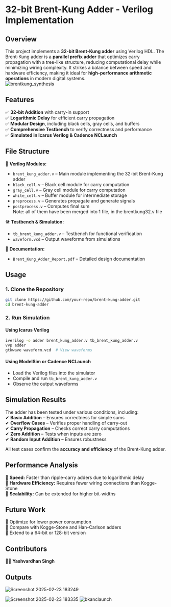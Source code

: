 # **32-bit Brent-Kung Adder - Verilog Implementation**

## **Overview**  
This project implements a **32-bit Brent-Kung adder** using Verilog HDL. The Brent-Kung adder is a **parallel prefix adder** that optimizes carry propagation with a tree-like structure, reducing computational delay while minimizing wiring complexity. It strikes a balance between speed and hardware efficiency, making it ideal for **high-performance arithmetic operations** in modern digital systems.  
![brentkung_synthesis](https://github.com/user-attachments/assets/d955bb15-7a77-4fd2-b4fc-202ba545f86d)

## **Features**  
✅ **32-bit Addition** with carry-in support  
✅ **Logarithmic Delay** for efficient carry propagation  
✅ **Modular Design**, including black cells, gray cells, and buffers  
✅ **Comprehensive Testbench** to verify correctness and performance  
✅ **Simulated in Icarus Verilog & Cadence NCLaunch**  

## **File Structure**  

📂 **Verilog Modules:**  
- `brent_kung_adder.v` – Main module implementing the 32-bit Brent-Kung adder  
- `black_cell.v` – Black cell module for carry computation  
- `gray_cell.v` – Gray cell module for carry computation  
- `white_cell.v` – Buffer module for intermediate storage  
- `preprocess.v` – Generates propagate and generate signals  
- `postprocess.v` – Computes final sum  
Note: all of them have been merged into 1 file, in the brentkung32.v file

🛠 **Testbench & Simulation:**  
- `tb_brent_kung_adder.v` – Testbench for functional verification  
- `waveform.vcd` – Output waveforms from simulations  

📄 **Documentation:**  
- `Brent_Kung_Adder_Report.pdf` – Detailed design documentation  

## **Usage**  

### **1. Clone the Repository**  
```sh
git clone https://github.com/your-repo/brent-kung-adder.git
cd brent-kung-adder
```

### **2. Run Simulation**  
#### **Using Icarus Verilog**  
```sh
iverilog -o adder brent_kung_adder.v tb_brent_kung_adder.v
vvp adder
gtkwave waveform.vcd  # View waveforms
```
#### **Using ModelSim or Cadence NCLaunch**  
- Load the Verilog files into the simulator  
- Compile and run `tb_brent_kung_adder.v`  
- Observe the output waveforms  

## **Simulation Results**  
The adder has been tested under various conditions, including:  
✔ **Basic Addition** – Ensures correctness for simple sums  
✔ **Overflow Cases** – Verifies proper handling of carry-out  
✔ **Carry Propagation** – Checks correct carry computations  
✔ **Zero Addition** – Tests when inputs are zero  
✔ **Random Input Addition** – Ensures robustness  

All test cases confirm the **accuracy and efficiency** of the Brent-Kung adder.  

## **Performance Analysis**  
🔹 **Speed:** Faster than ripple-carry adders due to logarithmic delay  
🔹 **Hardware Efficiency:** Requires fewer wiring connections than Kogge-Stone  
🔹 **Scalability:** Can be extended for higher bit-widths  

## **Future Work**  
🚀 Optimize for lower power consumption  
🚀 Compare with Kogge-Stone and Han-Carlson adders  
🚀 Extend to a 64-bit or 128-bit version  

## **Contributors**  
👨‍💻 **Yashvardhan Singh**  

## **Outputs**
![Screenshot 2025-02-23 183249](https://github.com/user-attachments/assets/e1157cca-9b06-4e92-8b94-17b96a2a1a8e)

![Screenshot 2025-02-23 183335](https://github.com/user-attachments/assets/2d7e3328-1b45-44a8-a21f-118686da5856)
![bkanclaunch](https://github.com/user-attachments/assets/bc51d9b5-e8f7-4ac3-be37-8771c2dd4ce7)



